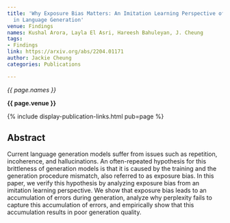 ```yaml
---
title: 'Why Exposure Bias Matters: An Imitation Learning Perspective of Error Accumulation
  in Language Generation'
venue: Findings
names: Kushal Arora, Layla El Asri, Hareesh Bahuleyan, J. Cheung
tags:
- Findings
link: https://arxiv.org/abs/2204.01171
author: Jackie Cheung
categories: Publications

---
```


*{{ page.names }}*

**{{ page.venue }}**

{% include display-publication-links.html pub=page %}

## Abstract

Current language generation models suffer from issues such as repetition, incoherence, and hallucinations. An often-repeated hypothesis for this brittleness of generation models is that it is caused by the training and the generation procedure mismatch, also referred to as exposure bias. In this paper, we verify this hypothesis by analyzing exposure bias from an imitation learning perspective. We show that exposure bias leads to an accumulation of errors during generation, analyze why perplexity fails to capture this accumulation of errors, and empirically show that this accumulation results in poor generation quality.